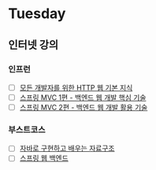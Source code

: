 # Tuesday

## 인터넷 강의

### 인프런

- [ ] [모든 개발자를 위한 HTTP 웹 기본 지식](https://www.inflearn.com/course/http-%EC%9B%B9-%EB%84%A4%ED%8A%B8%EC%9B%8C%ED%81%AC)
- [ ] [스프링 MVC 1편 - 백엔드 웹 개발 핵심 기술](https://www.inflearn.com/course/%EC%8A%A4%ED%94%84%EB%A7%81-mvc-1)
- [ ] [스프링 MVC 2편 - 백엔드 웹 개발 활용 기술](https://www.inflearn.com/course/%EC%8A%A4%ED%94%84%EB%A7%81-mvc-2)

### 부스트코스

- [ ] [자바로 구현하고 배우는 자료구조](https://www.boostcourse.org/cs204/)
- [ ] [스프링 웹 백엔드](https://www.boostcourse.org/web326)
